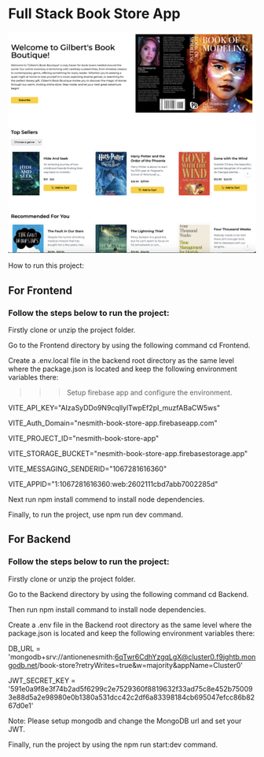 # Full Stack Book Store App

![alt text](github-cover.png)

How to run this project:

## For Frontend
### Follow the steps below to run the project:

Firstly clone or unzip the project folder.

Go to the Frontend directory by using the following command cd Frontend.

Create a .env.local file in the backend root directory as the same level where the package.json is located and keep the following environment variables there:

>>> Setup firebase app and configure the environment.

VITE_API_KEY="AIzaSyDDo9N9cqllylTwpEf2pI_muzfABaCW5ws"

VITE_Auth_Domain="nesmith-book-store-app.firebaseapp.com"

VITE_PROJECT_ID="nesmith-book-store-app"

VITE_STORAGE_BUCKET="nesmith-book-store-app.firebasestorage.app"

VITE_MESSAGING_SENDERID="1067281616360"

VITE_APPID="1:1067281616360:web:2602111cbd7abb7002285d"

Next run npm install commend to install node dependencies.

Finally, to run the project, use npm run dev command.

## For Backend
### Follow the steps below to run the project:

Firstly clone or unzip the project folder.

Go to the Backend directory by using the following command  cd Backend.

Then run npm install command to install node dependencies.

Create a .env file in the Backend root directory as the same level where the package.json is located and keep the following environment variables there:

DB_URL = 'mongodb+srv://antionenesmith:6qTwr6CdhYzgqLgX@cluster0.f9jghtb.mongodb.net/book-store?retryWrites=true&w=majority&appName=Cluster0'

JWT_SECRET_KEY = '591e0a9f8e3f74b2ad5f6299c2e7529360f8819632f33ad75c8e452b750093e88d5a2e98980e0b1380a531dcc42c2df6a83398184cb695047efcc86b8267d0e1'

Note: Please setup mongodb and change the MongoDB url and set your JWT.

Finally, run the project by using the npm run start:dev command.

